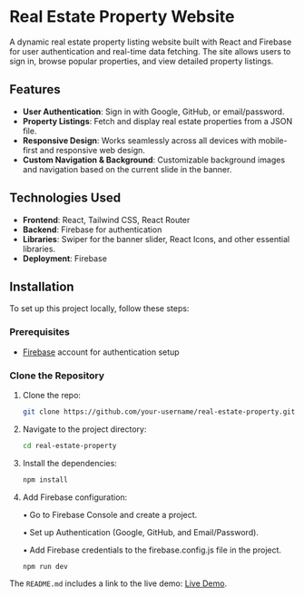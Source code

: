 # Real Estate Property Website

A dynamic real estate property listing website built with React and Firebase for user authentication and real-time data fetching. The site allows users to sign in, browse popular properties, and view detailed property listings.

## Features

- **User Authentication**: Sign in with Google, GitHub, or email/password.
- **Property Listings**: Fetch and display real estate properties from a JSON file.
- **Responsive Design**: Works seamlessly across all devices with mobile-first and responsive web design.
- **Custom Navigation & Background**: Customizable background images and navigation based on the current slide in the banner.

## Technologies Used

- **Frontend**: React, Tailwind CSS, React Router
- **Backend**: Firebase for authentication
- **Libraries**: Swiper for the banner slider, React Icons, and other essential libraries.
- **Deployment**: Firebase

## Installation

To set up this project locally, follow these steps:

### Prerequisites

- [Firebase](https://firebase.google.com/) account for authentication setup

### Clone the Repository

1. Clone the repo:

   ```bash
   git clone https://github.com/your-username/real-estate-property.git

   ```
2. Navigate to the project directory:

   ```bash
   cd real-estate-property

   ```
3. Install the dependencies:

   ```bash
   npm install
   ```
4. Add Firebase configuration:

   •	Go to Firebase Console and create a project.

   •	Set up Authentication (Google, GitHub, and Email/Password).

   •	Add Firebase credentials to the firebase.config.js file in the project.

   ```bash
   npm run dev


   ```

The `README.md` includes a link to the live demo: [Live Demo](https://real-state-df9c3.web.app/).
